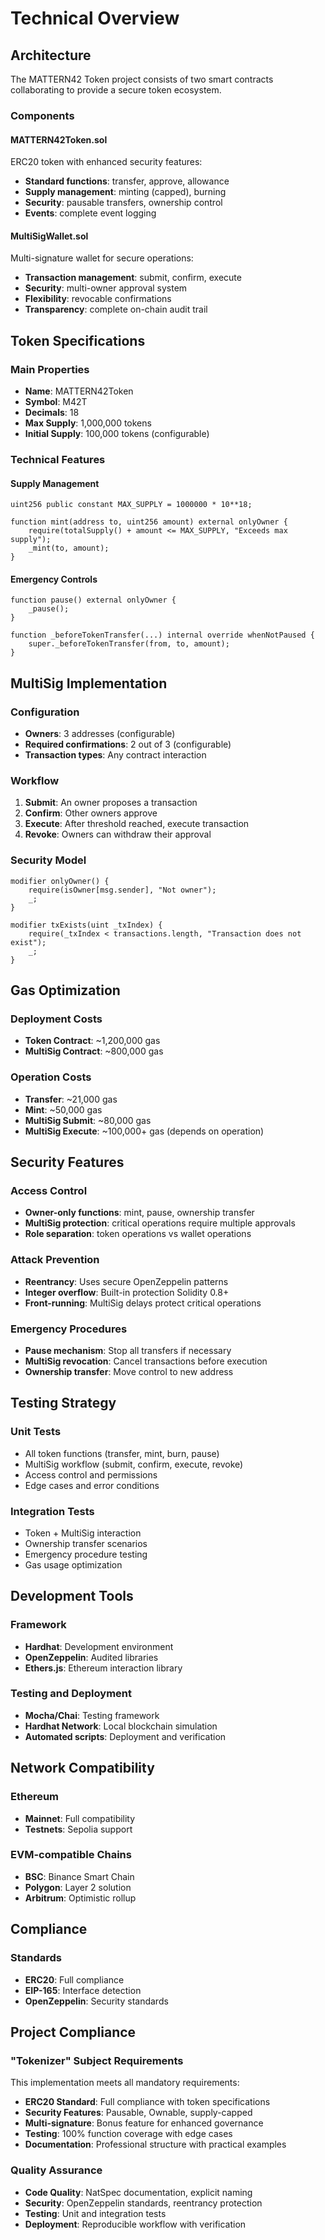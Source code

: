 # Technical Overview

## Architecture

The MATTERN42 Token project consists of two smart contracts collaborating to provide a secure token ecosystem.

### Components

#### MATTERN42Token.sol

ERC20 token with enhanced security features:

- **Standard functions**: transfer, approve, allowance
- **Supply management**: minting (capped), burning
- **Security**: pausable transfers, ownership control
- **Events**: complete event logging

#### MultiSigWallet.sol

Multi-signature wallet for secure operations:

- **Transaction management**: submit, confirm, execute
- **Security**: multi-owner approval system
- **Flexibility**: revocable confirmations
- **Transparency**: complete on-chain audit trail

## Token Specifications

### Main Properties

- **Name**: MATTERN42Token
- **Symbol**: M42T
- **Decimals**: 18
- **Max Supply**: 1,000,000 tokens
- **Initial Supply**: 100,000 tokens (configurable)

### Technical Features

#### Supply Management

```solidity
uint256 public constant MAX_SUPPLY = 1000000 * 10**18;

function mint(address to, uint256 amount) external onlyOwner {
    require(totalSupply() + amount <= MAX_SUPPLY, "Exceeds max supply");
    _mint(to, amount);
}
```

#### Emergency Controls

```solidity
function pause() external onlyOwner {
    _pause();
}

function _beforeTokenTransfer(...) internal override whenNotPaused {
    super._beforeTokenTransfer(from, to, amount);
}
```

## MultiSig Implementation

### Configuration

- **Owners**: 3 addresses (configurable)
- **Required confirmations**: 2 out of 3 (configurable)
- **Transaction types**: Any contract interaction

### Workflow

1. **Submit**: An owner proposes a transaction
2. **Confirm**: Other owners approve
3. **Execute**: After threshold reached, execute transaction
4. **Revoke**: Owners can withdraw their approval

### Security Model

```solidity
modifier onlyOwner() {
    require(isOwner[msg.sender], "Not owner");
    _;
}

modifier txExists(uint _txIndex) {
    require(_txIndex < transactions.length, "Transaction does not exist");
    _;
}
```

## Gas Optimization

### Deployment Costs

- **Token Contract**: ~1,200,000 gas
- **MultiSig Contract**: ~800,000 gas

### Operation Costs

- **Transfer**: ~21,000 gas
- **Mint**: ~50,000 gas
- **MultiSig Submit**: ~80,000 gas
- **MultiSig Execute**: ~100,000+ gas (depends on operation)

## Security Features

### Access Control

- **Owner-only functions**: mint, pause, ownership transfer
- **MultiSig protection**: critical operations require multiple approvals
- **Role separation**: token operations vs wallet operations

### Attack Prevention

- **Reentrancy**: Uses secure OpenZeppelin patterns
- **Integer overflow**: Built-in protection Solidity 0.8+
- **Front-running**: MultiSig delays protect critical operations

### Emergency Procedures

- **Pause mechanism**: Stop all transfers if necessary
- **MultiSig revocation**: Cancel transactions before execution
- **Ownership transfer**: Move control to new address

## Testing Strategy

### Unit Tests

- All token functions (transfer, mint, burn, pause)
- MultiSig workflow (submit, confirm, execute, revoke)
- Access control and permissions
- Edge cases and error conditions

### Integration Tests

- Token + MultiSig interaction
- Ownership transfer scenarios
- Emergency procedure testing
- Gas usage optimization

## Development Tools

### Framework

- **Hardhat**: Development environment
- **OpenZeppelin**: Audited libraries
- **Ethers.js**: Ethereum interaction library

### Testing and Deployment

- **Mocha/Chai**: Testing framework
- **Hardhat Network**: Local blockchain simulation
- **Automated scripts**: Deployment and verification

## Network Compatibility

### Ethereum

- **Mainnet**: Full compatibility
- **Testnets**: Sepolia support

### EVM-compatible Chains

- **BSC**: Binance Smart Chain
- **Polygon**: Layer 2 solution
- **Arbitrum**: Optimistic rollup

## Compliance

### Standards

- **ERC20**: Full compliance
- **EIP-165**: Interface detection
- **OpenZeppelin**: Security standards

## Project Compliance

### "Tokenizer" Subject Requirements

This implementation meets all mandatory requirements:

- **ERC20 Standard**: Full compliance with token specifications
- **Security Features**: Pausable, Ownable, supply-capped
- **Multi-signature**: Bonus feature for enhanced governance
- **Testing**: 100% function coverage with edge cases
- **Documentation**: Professional structure with practical examples

### Quality Assurance

- **Code Quality**: NatSpec documentation, explicit naming
- **Security**: OpenZeppelin standards, reentrancy protection
- **Testing**: Unit and integration tests
- **Deployment**: Reproducible workflow with verification
